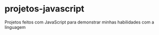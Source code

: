 # projetos-javascript
 Projetos feitos com JavaScript para demonstrar minhas habilidades com a linguagem

